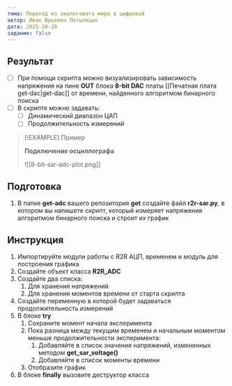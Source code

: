 ```yaml
---
тема: Переход из аналогового мира в цифровой
автор: Иван Юрьевич Потылицын
дата: 2025-10-20
задание: false
---
```


## Результат

- [ ] При помощи скрипта можно визуализировать зависимость напряжения на пине **OUT** блока **8-bit DAC** платы [[Печатная плата get-dac|get-dac]] от времени, найденного алгоритмом бинарного поиска
- [ ] В скрипте можно задавать:
    - [ ] Динамический диапазон ЦАП
    - [ ] Продолжительность измерений

> [!EXAMPLE] Пример
> 
> **Подключение осциллографа**
> 
> ![[8-bit-sar-adc-plot.png]]

## Подготовка

1. В папке **get-adc** вашего репозитория **get** создайте файл **r2r-sar.py**, в котором вы напишете скрипт, который измеряет напряжения алгоритмом бинарного поиска и строит их график

## Инструкция

1. Импортируйте модули работы с R2R АЦП, временем и модуль для построения графика
2. Создайте объект класса **R2R_ADC**
3. Создайте два списка:
    1. Для хранения напряжений
    2. Для хранения моментов времени от старта скрипта
4. Создайте переменную в которой будет задаваться продолжительность измерений
5. В блоке **try**
    1. Сохраните момент начала эксперимента
    2. Пока разница между текущим временем и начальным моментом меньше продолжительности эксперимента:
        1. Добавляйте в список значения напряжений, измененных методом **get_sar_voltage()**
        2. Добавляйте в список моменты времени
    3. Отобразите график
6. В блоке **finally** вызовите деструктор класса
